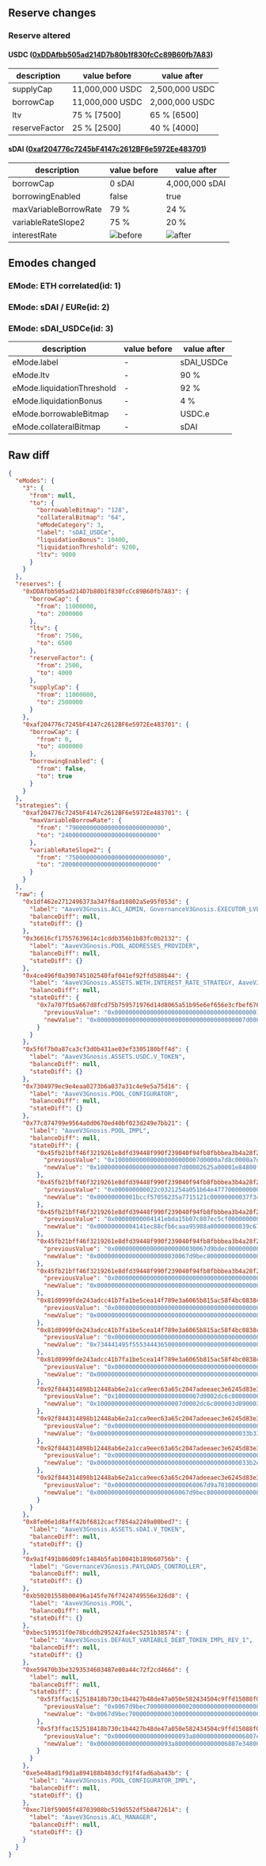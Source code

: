 ## Reserve changes

### Reserve altered

#### USDC ([0xDDAfbb505ad214D7b80b1f830fcCc89B60fb7A83](https://gnosisscan.io/address/0xDDAfbb505ad214D7b80b1f830fcCc89B60fb7A83))

| description | value before | value after |
| --- | --- | --- |
| supplyCap | 11,000,000 USDC | 2,500,000 USDC |
| borrowCap | 11,000,000 USDC | 2,000,000 USDC |
| ltv | 75 % [7500] | 65 % [6500] |
| reserveFactor | 25 % [2500] | 40 % [4000] |


#### sDAI ([0xaf204776c7245bF4147c2612BF6e5972Ee483701](https://gnosisscan.io/address/0xaf204776c7245bF4147c2612BF6e5972Ee483701))

| description | value before | value after |
| --- | --- | --- |
| borrowCap | 0 sDAI | 4,000,000 sDAI |
| borrowingEnabled | false | true |
| maxVariableBorrowRate | 79 % | 24 % |
| variableRateSlope2 | 75 % | 20 % |
| interestRate | ![before](https://dash.onaave.com/api/static?variableRateSlope1=40000000000000000000000000&variableRateSlope2=750000000000000000000000000&optimalUsageRatio=900000000000000000000000000&baseVariableBorrowRate=0&maxVariableBorrowRate=790000000000000000000000000) | ![after](https://dash.onaave.com/api/static?variableRateSlope1=40000000000000000000000000&variableRateSlope2=200000000000000000000000000&optimalUsageRatio=900000000000000000000000000&baseVariableBorrowRate=0&maxVariableBorrowRate=240000000000000000000000000) |

## Emodes changed

### EMode: ETH correlated(id: 1)



### EMode: sDAI / EURe(id: 2)



### EMode: sDAI_USDCe(id: 3)

| description | value before | value after |
| --- | --- | --- |
| eMode.label | - | sDAI_USDCe |
| eMode.ltv | - | 90 % |
| eMode.liquidationThreshold | - | 92 % |
| eMode.liquidationBonus | - | 4 % |
| eMode.borrowableBitmap | - | USDC.e |
| eMode.collateralBitmap | - | sDAI |


## Raw diff

```json
{
  "eModes": {
    "3": {
      "from": null,
      "to": {
        "borrowableBitmap": "128",
        "collateralBitmap": "64",
        "eModeCategory": 3,
        "label": "sDAI_USDCe",
        "liquidationBonus": 10400,
        "liquidationThreshold": 9200,
        "ltv": 9000
      }
    }
  },
  "reserves": {
    "0xDDAfbb505ad214D7b80b1f830fcCc89B60fb7A83": {
      "borrowCap": {
        "from": 11000000,
        "to": 2000000
      },
      "ltv": {
        "from": 7500,
        "to": 6500
      },
      "reserveFactor": {
        "from": 2500,
        "to": 4000
      },
      "supplyCap": {
        "from": 11000000,
        "to": 2500000
      }
    },
    "0xaf204776c7245bF4147c2612BF6e5972Ee483701": {
      "borrowCap": {
        "from": 0,
        "to": 4000000
      },
      "borrowingEnabled": {
        "from": false,
        "to": true
      }
    }
  },
  "strategies": {
    "0xaf204776c7245bF4147c2612BF6e5972Ee483701": {
      "maxVariableBorrowRate": {
        "from": "790000000000000000000000000",
        "to": "240000000000000000000000000"
      },
      "variableRateSlope2": {
        "from": "750000000000000000000000000",
        "to": "200000000000000000000000000"
      }
    }
  },
  "raw": {
    "0x1df462e2712496373a347f8ad10802a5e95f053d": {
      "label": "AaveV3Gnosis.ACL_ADMIN, GovernanceV3Gnosis.EXECUTOR_LVL_1",
      "balanceDiff": null,
      "stateDiff": {}
    },
    "0x36616cf17557639614c1cddb356b1b83fc0b2132": {
      "label": "AaveV3Gnosis.POOL_ADDRESSES_PROVIDER",
      "balanceDiff": null,
      "stateDiff": {}
    },
    "0x4ce496f0a390745102540faf041ef92ffd588b44": {
      "label": "AaveV3Gnosis.ASSETS.WETH.INTEREST_RATE_STRATEGY, AaveV3Gnosis.ASSETS.wstETH.INTEREST_RATE_STRATEGY, AaveV3Gnosis.ASSETS.GNO.INTEREST_RATE_STRATEGY, AaveV3Gnosis.ASSETS.USDC.INTEREST_RATE_STRATEGY, AaveV3Gnosis.ASSETS.WXDAI.INTEREST_RATE_STRATEGY, AaveV3Gnosis.ASSETS.EURe.INTEREST_RATE_STRATEGY, AaveV3Gnosis.ASSETS.sDAI.INTEREST_RATE_STRATEGY, AaveV3Gnosis.ASSETS.USDCe.INTEREST_RATE_STRATEGY",
      "balanceDiff": null,
      "stateDiff": {
        "0x7a707fb5a667d8fcd75b759571976d14d8065a51b95e6ef656e3cfbef6769e8d": {
          "previousValue": "0x00000000000000000000000000000000000000001d4c00000190000000002328",
          "newValue": "0x000000000000000000000000000000000000000007d000000190000000002328"
        }
      }
    },
    "0x5f6f7b0a87ca3cf3d0b431ae03ef3305180bff4d": {
      "label": "AaveV3Gnosis.ASSETS.USDC.V_TOKEN",
      "balanceDiff": null,
      "stateDiff": {}
    },
    "0x7304979ec9e4eaa0273b6a037a31c4e9e5a75d16": {
      "label": "AaveV3Gnosis.POOL_CONFIGURATOR",
      "balanceDiff": null,
      "stateDiff": {}
    },
    "0x77c874799e9564a0d0670ed40bf023d249e7bb21": {
      "label": "AaveV3Gnosis.POOL_IMPL",
      "balanceDiff": null,
      "stateDiff": {
        "0x45fb21bff46f3219261e8dfd39448f990f239040f94fb8fbbbea3b4a28f2768f": {
          "previousValue": "0x100000000000000000000007d0000a7d8c0000a7d8c009c4a50629041e781d4c",
          "newValue": "0x100000000000000000000007d00002625a00001e84800fa0a50629041e781964"
        },
        "0x45fb21bff46f3219261e8dfd39448f990f239040f94fb8fbbbea3b4a28f27690": {
          "previousValue": "0x000000000022c0321254a051b64e477700000000037f3445cba051d2a9adc2a9",
          "newValue": "0x00000000001bccf57056235a7715121c00000000037f3456fd57caf97c2941b1"
        },
        "0x45fb21bff46f3219261e8dfd39448f990f239040f94fb8fbbbea3b4a28f27691": {
          "previousValue": "0x00000000004141ebda15b07c807ec5cf00000000039c6773b52556818312d809",
          "newValue": "0x00000000004141ec88cfb6caaa95988a00000000039c67950ca0da1577148cf8"
        },
        "0x45fb21bff46f3219261e8dfd39448f990f239040f94fb8fbbbea3b4a28f27692": {
          "previousValue": "0x00000000000000000000030067d9bdec00000000000000000000000000000000",
          "newValue": "0x00000000000000000000030067d9bec800000000000000000000000000000000"
        },
        "0x45fb21bff46f3219261e8dfd39448f990f239040f94fb8fbbbea3b4a28f27697": {
          "previousValue": "0x0000000000000000000000000000000000000000000000000000000000af40dc",
          "newValue": "0x0000000000000000000000000000000000000000000000000000000000b14d0d"
        },
        "0x81d0999fde243adcc41b7fa1be5cea14f789e3a6065b815ac58f4bc0838c3155": {
          "previousValue": "0x0000000000000000000000000000000000000000000000000000000000000000",
          "newValue": "0x000000000000000000000000000000000000000000000000004028a023f02328"
        },
        "0x81d0999fde243adcc41b7fa1be5cea14f789e3a6065b815ac58f4bc0838c3156": {
          "previousValue": "0x0000000000000000000000000000000000000000000000000000000000000000",
          "newValue": "0x734441495f555344436500000000000000000000000000000000000000000014"
        },
        "0x81d0999fde243adcc41b7fa1be5cea14f789e3a6065b815ac58f4bc0838c3157": {
          "previousValue": "0x0000000000000000000000000000000000000000000000000000000000000000",
          "newValue": "0x0000000000000000000000000000000000000000000000000000000000000080"
        },
        "0x92f844314898b12448ab6e2a1cca9eec63a65c2047adeeaec3e6245d83e31c27": {
          "previousValue": "0x100000000000000000000007d0002dc6c0000000000003e8811229041e781d4c",
          "newValue": "0x100000000000000000000007d0002dc6c000003d090003e8851229041e781d4c"
        },
        "0x92f844314898b12448ab6e2a1cca9eec63a65c2047adeeaec3e6245d83e31c28": {
          "previousValue": "0x0000000000000000000000000000000000000000033b3325f9972c994195ffce",
          "newValue": "0x0000000000000000000000000000000000000000033b3325f9972c994195ffce"
        },
        "0x92f844314898b12448ab6e2a1cca9eec63a65c2047adeeaec3e6245d83e31c29": {
          "previousValue": "0x0000000000000000000000000000000000000000033b2e3c9fd0803ce8000000",
          "newValue": "0x0000000000000000000000000000000000000000033b2e3c9fd0803ce8000000"
        },
        "0x92f844314898b12448ab6e2a1cca9eec63a65c2047adeeaec3e6245d83e31c2a": {
          "previousValue": "0x00000000000000000000060067d9a70300000000000000000000000000000000",
          "newValue": "0x00000000000000000000060067d9bec800000000000000000000000000000000"
        }
      }
    },
    "0x8fe06e1d8aff42bf6812cacf7854a2249a00bed7": {
      "label": "AaveV3Gnosis.ASSETS.sDAI.V_TOKEN",
      "balanceDiff": null,
      "stateDiff": {}
    },
    "0x9a1f491b86d09fc1484b5fab10041b189b60756b": {
      "label": "GovernanceV3Gnosis.PAYLOADS_CONTROLLER",
      "balanceDiff": null,
      "stateDiff": {}
    },
    "0xb50201558b00496a145fe76f7424749556e326d8": {
      "label": "AaveV3Gnosis.POOL",
      "balanceDiff": null,
      "stateDiff": {}
    },
    "0xbec519531f0e78bcddb295242fa4ec5251b38574": {
      "label": "AaveV3Gnosis.DEFAULT_VARIABLE_DEBT_TOKEN_IMPL_REV_1",
      "balanceDiff": null,
      "stateDiff": {}
    },
    "0xe59470b3be3293534603487e00a44c72f2cd466d": {
      "label": null,
      "balanceDiff": null,
      "stateDiff": {
        "0x5f3ffac152518418b730c1b4427b48de47a050e582434504c9ffd15088f0d196": {
          "previousValue": "0x0067d9bec7000000000002000000000000000000000000000000000000000000",
          "newValue": "0x0067d9bec7000000000003000000000000000000000000000000000000000000"
        },
        "0x5f3ffac152518418b730c1b4427b48de47a050e582434504c9ffd15088f0d197": {
          "previousValue": "0x000000000000000000093a800000000000006807e34800000000000000000000",
          "newValue": "0x000000000000000000093a800000000000006807e34800000000000067d9bec8"
        }
      }
    },
    "0xe5e48ad1f9d1a894188b483dcf91f4fad6aba43b": {
      "label": "AaveV3Gnosis.POOL_CONFIGURATOR_IMPL",
      "balanceDiff": null,
      "stateDiff": {}
    },
    "0xec710f59005f48703908bc519d552df5b8472614": {
      "label": "AaveV3Gnosis.ACL_MANAGER",
      "balanceDiff": null,
      "stateDiff": {}
    }
  }
}
```